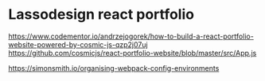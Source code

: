 # Lassodesign react portfolio 

https://www.codementor.io/andrzejogorek/how-to-build-a-react-portfolio-website-powered-by-cosmic-js-qzp2j07uj
https://github.com/cosmicjs/react-portfolio-website/blob/master/src/App.js

https://simonsmith.io/organising-webpack-config-environments
